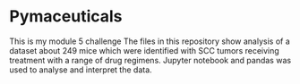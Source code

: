 # Pymaceuticals
This is my module 5 challenge
The files in this repository show analysis of a dataset about 249 mice which were identified with SCC tumors receiving treatment with a range of drug regimens.
Jupyter notebook and pandas was used to analyse and interpret the data. 
